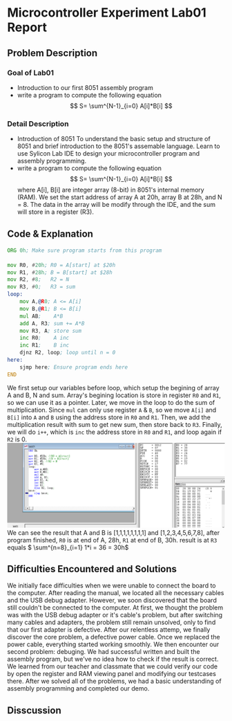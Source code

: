 # Microcontroller Experiment Lab01 Report

## Problem Description
### Goal of Lab01
+ Introduction to our first 8051 assembly program
+ write a program to compute the following equation
$$ S= \sum^{N-1}_{i=0} A[i]*B[i] $$
### Detail Description
+ Introduction of 8051
To understand the basic setup and structure of 8051 and brief introduction to the 8051's assemable language. Learn to use Sylicon Lab IDE to design your microcontroller program and assembly programming.
+ write a program to compute the following equation
$$ S= \sum^{N-1}_{i=0} A[i]*B[i] $$
where A[i], B[i] are integer array (8-bit) in 8051's internal memory (RAM).
We set the start address of array A at 20h, array B at 28h, and N = 8. The data in the array will be modify through the IDE, and the sum will store in a register (R3).
## Code & Explanation
```asm
ORG 0h; Make sure program starts from this program

mov R0, #20h; R0 = A[start] at $20h
mov R1, #28h; B = B[start] at $28h
mov R2, #8;   R2 = N
mov R3, #0;   R3 = sum
loop:
    mov A,@R0; A <= A[i]
    mov B,@R1; B <= B[i]
    mul AB;    A*B
    add A, R3; sum += A*B
    mov R3, A; store sum
    inc R0;    A inc
    inc R1;    B inc
    djnz R2, loop; loop until n = 0
here:
    sjmp here; Ensure program ends here
END
```
We first setup our variables before loop, which setup the begining of array A and B, N and sum. Array's begining location is store in register `R0` and `R1`, so we can use it as a pointer. Later, we move in the loop to do the sum of multiplication. Since `mul` can only use register `A` & `B`, so we move `A[i]` and `B[i]` into `A` and `B` using the address store in `R0` and `R1`. Then, we add the multiplication result with sum to get new sum, then store back to `R3`. Finally, we will do `i++`, which is `inc` the address store in `R0` and `R1`, and loop again if `R2` is 0.
![Pic](Lab01.png)
We can see the result that A and B is [1,1,1,1,1,1,1,1] and [1,2,3,4,5,6,7,8], after program finished, `R0` is at end of A, 28h, `R1` at end of B, 30h. result is at `R3` equals
$ \sum^{n=8}_{i=1} 1*i = 36 = 30h$
## Difficulties Encountered and Solutions
We initially face difficulties when we were unable to connect the board to the computer. After reading the manual, we located all the necessary cables and the USB debug adapter. However, we soon discovered that the board still couldn't be connected to the computer. 
At first, we thought the problem was with the USB debug adapter or it's cable's problem, but after switching many cables and adapters, the problem still remain unsolved, only to find that our first adapter is defective. After our relentless attemp, we finally discover the core problem, a defective power cable. Once we replaced the power cable, everything started working smoothly.
We then encounter our second problem: debuging. We had successful written and built the assembly program, but we've no idea how to check if the result is correct. We learned from our teacher and classmate that we could verify our code by open the register and RAM viewing panel and modifying our testcases there.
After we solved all of the problems, we had a basic understanding of assembly programming and completed our demo.
## Disscussion
